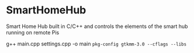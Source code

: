 # SmartHomeHub
Smart Home Hub built in C/C++ and controls the elements of the smart hub running on remote Pis

g++ main.cpp settings.cpp -o main `pkg-config gtkmm-3.0 --cflags --libs`
